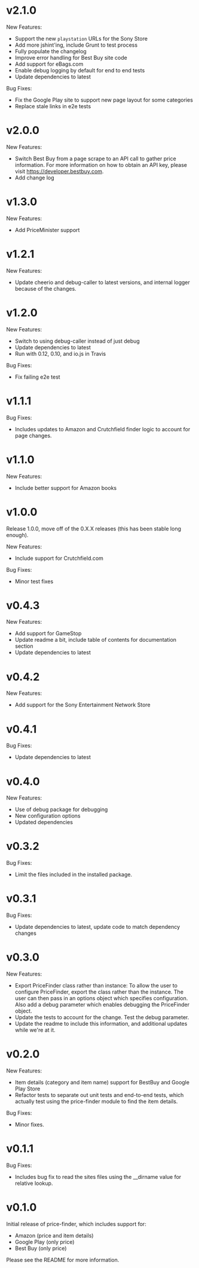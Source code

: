 # v2.1.0

New Features:

- Support the new `playstation` URLs for the Sony Store
- Add more jshint'ing, include Grunt to test process
- Fully populate the changelog
- Improve error handling for Best Buy site code
- Add support for eBags.com
- Enable debug logging by default for end to end tests
- Update dependencies to latest

Bug Fixes:

- Fix the Google Play site to support new page layout for some categories
- Replace stale links in e2e tests

# v2.0.0

New Features:

- Switch Best Buy from a page scrape to an API call to gather price information. For more information on how to obtain an API key, please visit https://developer.bestbuy.com.
- Add change log

# v1.3.0

New Features:

- Add PriceMinister support

# v1.2.1

New Features:

- Update cheerio and debug-caller to latest versions, and internal logger because of the changes.

# v1.2.0

New Features:

- Switch to using debug-caller instead of just debug
- Update dependencies to latest
- Run with 0.12, 0.10, and io.js in Travis

Bug Fixes:

- Fix failing e2e test

# v1.1.1

Bug Fixes:

- Includes updates to Amazon and Crutchfield finder logic to account for page changes.

# v1.1.0

New Features:

- Include better support for Amazon books

# v1.0.0

Release 1.0.0, move off of the 0.X.X releases (this has been stable long enough).

New Features:

- Include support for Crutchfield.com

Bug Fixes:

- Minor test fixes

# v0.4.3

New Features:

- Add support for GameStop
- Update readme a bit, include table of contents for documentation section
- Update dependencies to latest

# v0.4.2

New Features:

- Add support for the Sony Entertainment Network Store

# v0.4.1

Bug Fixes:

- Update dependencies to latest

# v0.4.0

New Features:

- Use of debug package for debugging
- New configuration options
- Updated dependencies

# v0.3.2

Bug Fixes:

- Limit the files included in the installed package.

# v0.3.1

Bug Fixes:

- Update dependencies to latest, update code to match dependency changes

# v0.3.0

New Features:

- Export PriceFinder class rather than instance: To allow the user to configure PriceFinder, export the class rather than the instance. The user can then pass in an options object which specifies configuration. Also add a debug parameter which enables debugging the PriceFinder object.
- Update the tests to account for the change. Test the debug parameter.
- Update the readme to include this information, and additional updates while we're at it.

# v0.2.0

New Features:

- Item details (category and item name) support for BestBuy and Google Play Store
- Refactor tests to separate out unit tests and end-to-end tests, which actually test using the price-finder module to find the item details.

Bug Fixes:

- Minor fixes.

# v0.1.1

Bug Fixes:

- Includes bug fix to read the sites files using the __dirname value for relative lookup.

# v0.1.0

Initial release of price-finder, which includes support for:

- Amazon (price and item details)
- Google Play (only price)
- Best Buy (only price)

Please see the README for more information.
